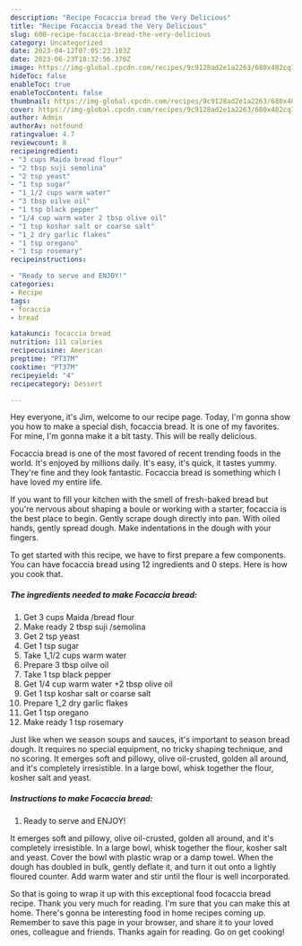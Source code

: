 ```yaml
---
description: "Recipe Focaccia bread the Very Delicious"
title: "Recipe Focaccia bread the Very Delicious"
slug: 600-recipe-focaccia-bread-the-very-delicious
category: Uncategorized
date: 2023-04-12T07:05:23.103Z
date: 2023-06-23T18:32:56.378Z
image: https://img-global.cpcdn.com/recipes/9c9128ad2e1a2263/680x482cq70/focaccia-bread-recipe-main-photo.jpg
hideToc: false
enableToc: true
enableTocContent: false
thumbnail: https://img-global.cpcdn.com/recipes/9c9128ad2e1a2263/680x482cq70/focaccia-bread-recipe-main-photo.jpg
cover: https://img-global.cpcdn.com/recipes/9c9128ad2e1a2263/680x482cq70/focaccia-bread-recipe-main-photo.jpg
author: Admin
authorAv: notfound
ratingvalue: 4.7
reviewcount: 8
recipeingredient:
- "3 cups Maida bread flour"
- "2 tbsp suji semolina"
- "2 tsp yeast"
- "1 tsp sugar"
- "1_1/2 cups warm water"
- "3 tbsp oilve oil"
- "1 tsp black pepper"
- "1/4 cup warm water 2 tbsp olive oil"
- "1 tsp koshar salt or coarse salt"
- "1_2 dry garlic flakes"
- "1 tsp oregano"
- "1 tsp rosemary"
recipeinstructions:

- "Ready to serve and ENJOY!"
categories:
- Recipe
tags:
- focaccia
- bread

katakunci: focaccia bread 
nutrition: 111 calories
recipecuisine: American
preptime: "PT37M"
cooktime: "PT37M"
recipeyield: "4"
recipecategory: Dessert

---
```



Hey everyone, it's Jim, welcome to our recipe page. Today, I'm gonna show you how to make a special dish, focaccia bread. It is one of my favorites. For mine, I'm gonna make it a bit tasty. This will be really delicious.

Focaccia bread is one of the most favored of recent trending foods in the world. It's enjoyed by millions daily. It's easy, it's quick, it tastes yummy. They're fine and they look fantastic. Focaccia bread is something which I have loved my entire life.

If you want to fill your kitchen with the smell of fresh-baked bread but you&#39;re nervous about shaping a boule or working with a starter, focaccia is the best place to begin. Gently scrape dough directly into pan. With oiled hands, gently spread dough. Make indentations in the dough with your fingers.


To get started with this recipe, we have to first prepare a few components. You can have focaccia bread using 12 ingredients and 0 steps. Here is how you cook that.

<!--inarticleads1-->

##### The ingredients needed to make Focaccia bread:

1. Get 3 cups Maida /bread flour
1. Make ready 2 tbsp suji /semolina
1. Get 2 tsp yeast
1. Get 1 tsp sugar
1. Take 1_1/2 cups warm water
1. Prepare 3 tbsp oilve oil
1. Take 1 tsp black pepper
1. Get 1/4 cup warm water +2 tbsp olive oil
1. Get 1 tsp koshar salt or coarse salt
1. Prepare 1_2 dry garlic flakes
1. Get 1 tsp oregano
1. Make ready 1 tsp rosemary


Just like when we season soups and sauces, it&#39;s important to season bread dough. It requires no special equipment, no tricky shaping technique, and no scoring. It emerges soft and pillowy, olive oil-crusted, golden all around, and it&#39;s completely irresistible. In a large bowl, whisk together the flour, kosher salt and yeast. 

<!--inarticleads2-->

##### Instructions to make Focaccia bread:


1. Ready to serve and ENJOY!

It emerges soft and pillowy, olive oil-crusted, golden all around, and it&#39;s completely irresistible. In a large bowl, whisk together the flour, kosher salt and yeast. Cover the bowl with plastic wrap or a damp towel. When the dough has doubled in bulk, gently deflate it, and turn it out onto a lightly floured counter. Add warm water and stir until the flour is well incorporated. 

So that is going to wrap it up with this exceptional food focaccia bread recipe. Thank you very much for reading. I'm sure that you can make this at home. There's gonna be interesting food in home recipes coming up. Remember to save this page in your browser, and share it to your loved ones, colleague and friends. Thanks again for reading. Go on get cooking!
